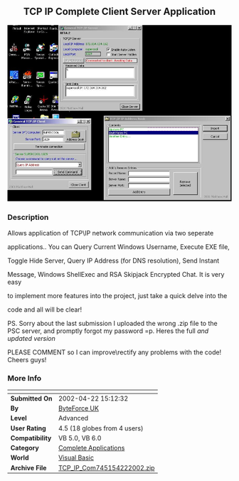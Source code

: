 ﻿<div align="center">

## TCP IP Complete Client Server Application

<img src="PIC20024221016239155.jpg">
</div>

### Description

Allows application of TCP\IP network communication via two seperate

applications.. You can Query Current Windows Username, Execute EXE file,

Toggle Hide Server, Query IP Address (for DNS resolution), Send Instant

Message, Windows ShellExec and RSA Skipjack Encrypted Chat. It is very easy

to implement more features into the project, just take a quick delve into the

code and all will be clear!

PS. Sorry about the last submission I uploaded the wrong .zip file to the PSC server, and promptly forgot my password =p. Heres the full *and updated version*

PLEASE COMMENT so I can improve\rectify any problems with the code! Cheers guys!
 
### More Info
 


<span>             |<span>
---                |---
**Submitted On**   |2002-04-22 15:12:32
**By**             |[ByteForce UK](https://github.com/Planet-Source-Code/PSCIndex/blob/master/ByAuthor/byteforce-uk.md)
**Level**          |Advanced
**User Rating**    |4.5 (18 globes from 4 users)
**Compatibility**  |VB 5\.0, VB 6\.0
**Category**       |[Complete Applications](https://github.com/Planet-Source-Code/PSCIndex/blob/master/ByCategory/complete-applications__1-27.md)
**World**          |[Visual Basic](https://github.com/Planet-Source-Code/PSCIndex/blob/master/ByWorld/visual-basic.md)
**Archive File**   |[TCP\_IP\_Com745154222002\.zip](https://github.com/Planet-Source-Code/byteforce-uk-tcp-ip-complete-client-server-application__1-34035/archive/master.zip)








